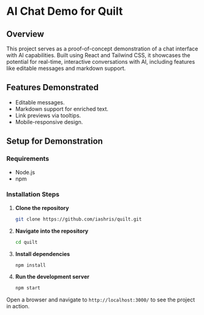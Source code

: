 

# AI Chat Demo for Quilt

## Overview

This project serves as a proof-of-concept demonstration of a chat interface with AI capabilities. Built using React and Tailwind CSS, it showcases the potential for real-time, interactive conversations with AI, including features like editable messages and markdown support.

## Features Demonstrated

- Editable messages.
- Markdown support for enriched text.
- Link previews via tooltips.
- Mobile-responsive design.

## Setup for Demonstration

### Requirements

- Node.js
- npm

### Installation Steps

1. **Clone the repository**

    ```bash
    git clone https://github.com/iashris/quilt.git
    ```

2. **Navigate into the repository**

    ```bash
    cd quilt
    ```

3. **Install dependencies**

    ```bash
    npm install
    ```

4. **Run the development server**

    ```bash
    npm start
    ```

Open a browser and navigate to `http://localhost:3000/` to see the project in action.

